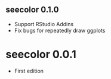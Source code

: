 ## seecolor 0.1.0

* Support RStudio Addins
* Fix bugs for repeatedly draw ggplots


# seecolor 0.0.1

* First edition
